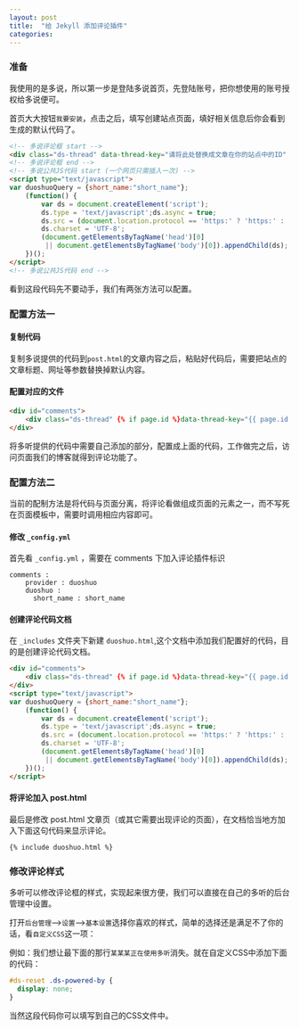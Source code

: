 ```yaml
---
layout: post
title:  "给 Jekyll 添加评论插件"
categories:
---
```



### 准备

我使用的是多说，所以第一步是登陆多说首页，先登陆账号，把你想使用的账号授权给多说便可。

首页大大按钮`我要安装`，点击之后，填写创建站点页面，填好相关信息后你会看到生成的默认代码了。

```html
<!-- 多说评论框 start -->
<div class="ds-thread" data-thread-key="请将此处替换成文章在你的站点中的ID" data-title="请替换成文章的标题" data-url="请替换成文章的网址"></div>
<!-- 多说评论框 end -->
<!-- 多说公共JS代码 start (一个网页只需插入一次) -->
<script type="text/javascript">
var duoshuoQuery = {short_name:"short_name"};
    (function() {
        var ds = document.createElement('script');
        ds.type = 'text/javascript';ds.async = true;
        ds.src = (document.location.protocol == 'https:' ? 'https:' : 'http:') + '//static.duoshuo.com/embed.js';
        ds.charset = 'UTF-8';
        (document.getElementsByTagName('head')[0]
         || document.getElementsByTagName('body')[0]).appendChild(ds);
    })();
</script>
<!-- 多说公共JS代码 end -->
```
看到这段代码先不要动手，我们有两张方法可以配置。

### 配置方法一

#### 复制代码

复制多说提供的代码到`post.html`的文章内容之后，粘贴好代码后，需要把站点的文章标题、网址等参数替换掉默认内容。

#### 配置对应的文件

```html
<div id="comments">
    <div class="ds-thread" {% if page.id %}data-thread-key="{{ page.id }}"{% endif %}  data-title="{% if page.title %}{{ page.title }} - {% endif %}{{ site.title }}"></div>
</div>
```
将多听提供的代码中需要自己添加的部分，配置成上面的代码，工作做完之后，访问页面我们的博客就得到评论功能了。

### 配置方法二

当前的配制方法是将代码与页面分离，将评论看做组成页面的元素之一，而不写死在页面模板中，需要时调用相应内容即可。

#### 修改 `_config.yml`

首先看 `_config.yml` ，需要在 comments 下加入评论插件标识

```
comments :
    provider : duoshuo
    duoshuo :
      short_name : short_name
```

#### 创建评论代码文档

在 `_includes` 文件夹下新建 `duoshuo.html`,这个文档中添加我们配置好的代码，目的是创建评论代码文档。

```html
<div id="comments">
    <div class="ds-thread" {% if page.id %}data-thread-key="{{ page.id }}"{% endif %}  data-title="{% if page.title %}{{ page.title }} - {% endif %}{{ site.title }}"></div>
</div>
<script type="text/javascript">
var duoshuoQuery = {short_name:"short_name"};
    (function() {
        var ds = document.createElement('script');
        ds.type = 'text/javascript';ds.async = true;
        ds.src = (document.location.protocol == 'https:' ? 'https:' : 'http:') + '//static.duoshuo.com/embed.js';
        ds.charset = 'UTF-8';
        (document.getElementsByTagName('head')[0]
         || document.getElementsByTagName('body')[0]).appendChild(ds);
    })();
</script>

```
#### 将评论加入 post.html

最后是修改 post.html 文章页（或其它需要出现评论的页面），在文档恰当地方加入下面这句代码来显示评论。

```
{% include duoshuo.html %}
```

### 修改评论样式

多听可以修改评论框的样式，实现起来很方便，我们可以直接在自己的多听的后台管理中设置。

打开`后台管理`—>`设置`—>`基本设置`选择你喜欢的样式，简单的选择还是满足不了你的话，看`自定义CSS`这一项：

例如：我们想让最下面的那行`某某某正在使用多听`消失。就在自定义CSS中添加下面的代码：

```CSS
#ds-reset .ds-powered-by {
  display: none;
}
```
当然这段代码你可以填写到自己的CSS文件中。
